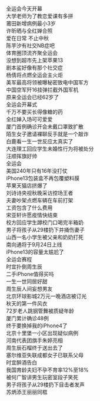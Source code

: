 全运会今天开幕  
大学老师为了教恋爱课有多拼  
莆田新增病例最小3岁  
许昕晒与全红婵合照  
爱在日常 不止中秋  
陈芋汐有社交NB症吧  
体育圈顶流齐聚全运会  
没想到超市先上架苹果13  
剧本鲨好像有那个社交症  
杨倩将点燃全运会主火炬  
美军最高将领被曝秘密致电中国军方  
中国空军歼16挂弹拦截外国军机  
原来全运会已经62岁了  
全运会开幕式  
千万不要买长得像糖的药  
全红婵入场可可爱爱  
厦门首例确诊开会未戴口罩致扩散  
陌生女子邀请裸聊反手就是一个敲诈  
白鹿看一生一世反应太真实了  
大连理工回应学生未婚性行为将被处分  
汪顺挥旗好帅  
全运会  
美国240年只有16年没打仗  
iPhone13包装盒不再包覆塑料膜  
苹果天猫店挤爆了  
刘诗诗央视秋晚采访控场王者  
夫妻吵架点燃车辆在车前打架  
工资包含了什么费用  
宋亚轩许愿疫情快结束  
校方回应学生蹲校门口喝完半箱奶  
男子将孩子从29楼扔下并捅伤妻子  
山西一名小学生被父亲和奶奶打死  
南向通将于9月24日上线  
iPhone13的容量太尴尬了  
全运会赛程  
时宜扑倒周生辰  
二手iPhone值得买吗  
一生一世同居好甜  
周生辰人间妄想男友  
北京环球影城2万元一晚酒店被订光  
秋天的第一件风衣  
72岁老人跳钢管舞被质疑年龄  
厦门累计确诊48例  
终于要换掉我的iPhone4了  
北京十里堡一小区出现疑似病例  
河南代表团旗手朱婷亮相  
周生辰石榴终于送出去了  
塞尔维亚失联成都女子已联系父母  
时宜醉酒告白  
我国育龄夫妇不孕不育率12%至18%  
被何广智讲男生玩密室段子笑死  
男子将孩子从29楼扔下目击者发声  
苏炳添王丽丽同框  
